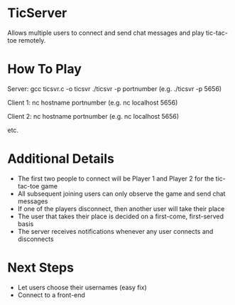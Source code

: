 # TicServer
Allows multiple users to connect and send chat messages and play tic-tac-toe remotely.

# How To Play

Server: 
gcc ticsvr.c -o ticsvr
./ticsvr -p portnumber (e.g. ./ticsvr -p 5656)

Client 1: 
nc hostname portnumber (e.g. nc localhost 5656)

Client 2: 
nc hostname portnumber (e.g. nc localhost 5656)

etc.

# Additional Details
- The first two people to connect will be Player 1 and Player 2 for the tic-tac-toe game
- All subsequent joining users can only observe the game and send chat messages
- If one of the players disconnect, then another user will take their place
- The user that takes their place is decided on a first-come, first-served basis
- The server receives notifications whenever any user connects and disconnects 

# Next Steps 
- Let users choose their usernames (easy fix)
- Connect to a front-end
